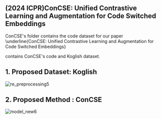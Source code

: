 ## (2024 ICPR)ConCSE: Unified Contrastive Learning and Augmentation for Code Switched Embeddings

ConCSE's folder contains the code dataset for our paper \underline{ConCSE: Unified Contrastive Learning and Augmentation for Code Switched Embeddings}

 contains ConCSE's code and Koglish dataset.

## 1. Proposed Dataset: Koglish
![re_preprocessing5](https://github.com/jjy961228/ConCSE/assets/93771104/1879744c-1d2c-4f60-81dd-8deb2894e91a)

## 2. Proposed Method : ConCSE
![model_new6](https://github.com/jjy961228/ConCSE/assets/93771104/05fc8fb0-353b-4224-a457-2dde9ffac97a)

